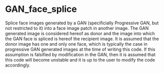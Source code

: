 # GAN_face_splice
Splice face images generated by a GAN (specificially Progressive GAN, but not restricted to it) into a face image patch in another image. The GAN generated image is considered hereof as donor and the image into which the GAN face is spliced is hereof the recipient image. It is assumed that the donor image has one and only one face, which is typically the case in progressive GAN generated images at the time of writing this code. If this assumption is falsified by modification in the GAN, then it is assumed that this code will become unstable and it is up to the user to modify the code accordingly.
